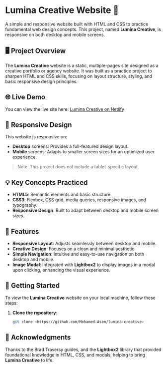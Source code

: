 # Lumina Creative Website 🌟

A simple and responsive website built with HTML and CSS to practice fundamental web design concepts. This project, named **Lumina Creative**, is responsive on both desktop and mobile screens.

## 🖥️ Project Overview

The **Lumina Creative** website is a static, multiple-pages site designed as a creative portfolio or agency website. It was built as a practice project to sharpen HTML and CSS skills, focusing on layout structure, styling, and basic responsive design principles.

## 🌐 Live Demo

You can view the live site here: [Lumina Creative on Netlify](https://lumina-creative-project-learning.netlify.app)


## 📱 Responsive Design

This website is responsive on:

- **Desktop** screens: Provides a full-featured design layout.
- **Mobile** screens: Adapts to smaller screen sizes for an optimized user experience.

> Note: This project does not include a tablet-specific layout.

## 💡 Key Concepts Practiced

- **HTML5**: Semantic elements and basic structure.
- **CSS3**: Flexbox, CSS grid, media queries, responsive images, and typography.
- **Responsive Design**: Built to adapt between desktop and mobile screen sizes.

## 🎨 Features

- **Responsive Layout**: Adjusts seamlessly between desktop and mobile.
- **Creative Design**: Focuses on a clean and minimal aesthetic.
- **Simple Navigation**: Intuitive and easy-to-use navigation on both desktop and mobile.
- **Image Modal**: Integrated with **Lightbox2** to display images in a modal upon clicking, enhancing the visual experience.

## 🚀 Getting Started

To view the **Lumina Creative** website on your local machine, follow these steps:

1. **Clone the repository**:
   ```bash
   git clone <https://github.com/Mohamed-Asem/lumina-creative>
   ```

## 🙌 Acknowledgments

Thanks to the Brad Traversy guides, and the **Lightbox2** library that provided foundational knowledge in HTML, CSS, and modals, helping to bring **Lumina Creative** to life.
